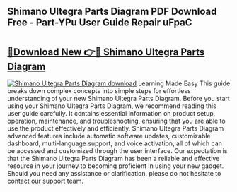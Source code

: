 ## Shimano Ultegra Parts Diagram PDF Download Free - Part-YPu User Guide Repair uFpaC

# <h2><a href="http://dfifcv.blite.top/?on=Shimano+Ultegra+Parts+Diagram">🔗Download New 👉🔴 Shimano Ultegra Parts Diagram</a></h2>

[![Shimano Ultegra Parts Diagram download](https://i.imgur.com/lujVjoI.png)](http://dfifcv.blite.top/?on=Shimano+Ultegra+Parts+Diagram)
Learning Made Easy This guide breaks down complex concepts into simple steps for effortless understanding of your new Shimano Ultegra Parts Diagram. Before you start using your Shimano Ultegra Parts Diagram, we recommend reading this user guide carefully. It contains essential information on product setup, operation, maintenance, and troubleshooting, ensuring that you are able to use the product effectively and efficiently. Shimano Ultegra Parts Diagram advanced features include automatic software updates, customizable dashboard, multi-language support, and voice activation, all of which can be accessed and customized through the user interface. Our expectation is that the Shimano Ultegra Parts Diagram has been a reliable and effective resource in your journey to becoming proficient in using your new gadget. Should you need any assistance or clarification, please do not hesitate to contact our support team.

